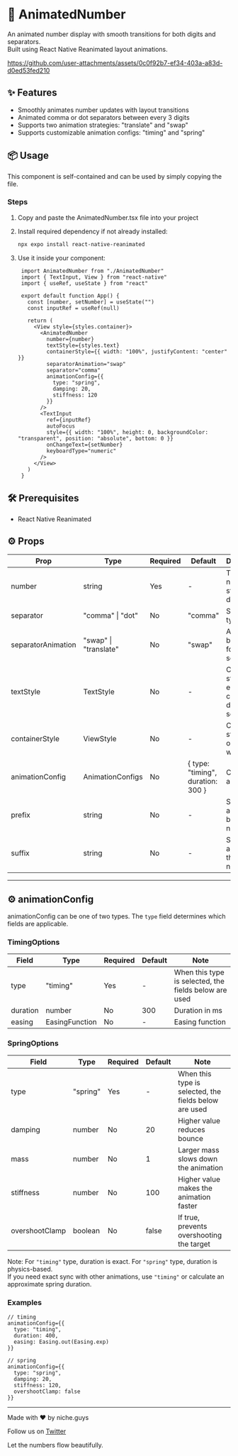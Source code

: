 # 🔢 AnimatedNumber

An animated number display with smooth transitions for both digits and separators.  
Built using React Native Reanimated layout animations.

https://github.com/user-attachments/assets/0c0f92b7-ef34-403a-a83d-d0ed53fed210

## ✨ Features

- Smoothly animates number updates with layout transitions
- Animated comma or dot separators between every 3 digits
- Supports two animation strategies: "translate" and "swap"
- Supports customizable animation configs: "timing" and "spring"

## 📦 Usage

This component is self-contained and can be used by simply copying the file.

### Steps

1. Copy and paste the AnimatedNumber.tsx file into your project
2. Install required dependency if not already installed:

   ```bash
   npx expo install react-native-reanimated 
   ```

3. Use it inside your component:
   ```tsx
    import AnimatedNumber from "./AnimatedNumber"
    import { TextInput, View } from "react-native"
    import { useRef, useState } from "react"

    export default function App() {
      const [number, setNumber] = useState("")
      const inputRef = useRef(null)

      return (
        <View style={styles.container}>
          <AnimatedNumber
            number={number}
            textStyle={styles.text}
            containerStyle={{ width: "100%", justifyContent: "center" }}
            separatorAnimation="swap"
            separator="comma"
            animationConfig={{
              type: "spring",
              damping: 20,
              stiffness: 120
            }}
          />
          <TextInput
            ref={inputRef}
            autoFocus
            style={{ width: "100%", height: 0, backgroundColor: "transparent", position: "absolute", bottom: 0 }}
            onChangeText={setNumber}
            keyboardType="numeric"
          />
        </View>
      )
    }
   ```
## 🛠 Prerequisites

- React Native Reanimated

## ⚙️ Props

| Prop | Type | Required | Default | Description |
|------|------|----------|---------|-------------|
| number | string | Yes | - | The numeric string to display |
| separator | "comma" \| "dot" | No | "comma" | Separator type |
| separatorAnimation | "swap" \| "translate" | No | "swap" | Animation behavior for separators |
| textStyle | TextStyle | No | - | Custom style for each character digits and separators |
| containerStyle | ViewStyle | No | - | Custom style for outer wrapper |
| animationConfig | AnimationConfigs | No | { type: "timing", duration: 300 } | Config for animation |
| prefix | string | No | - |  Static text added before the number. |
| suffix | string | No | - |  Static text added after the number. |

---

## ⚙️ animationConfig

animationConfig can be one of two types. The `type` field determines which fields are applicable.

### TimingOptions

| Field | Type | Required | Default | Note |
|-------|------|----------|---------|------|
| type | "timing" | Yes | - | When this type is selected, the fields below are used |
| duration | number | No | 300 | Duration in ms |
| easing | EasingFunction | No | - | Easing function |

### SpringOptions

| Field | Type | Required | Default | Note |
|-------|------|----------|---------|------|
| type | "spring" | Yes | - | When this type is selected, the fields below are used |
| damping | number | No | 20 | Higher value reduces bounce |
| mass | number | No | 1 | Larger mass slows down the animation |
| stiffness | number | No | 100 | Higher value makes the animation faster |
| overshootClamp | boolean | No | false | If true, prevents overshooting the target |

Note: For `"timing"` type, duration is exact. For `"spring"` type, duration is physics-based.  
If you need exact sync with other animations, use `"timing"` or calculate an approximate spring duration.

### Examples

    // timing
    animationConfig={{
      type: "timing",
      duration: 400,
      easing: Easing.out(Easing.exp)
    }}

    // spring
    animationConfig={{
      type: "spring",
      damping: 20,
      stiffness: 120,
      overshootClamp: false
    }}

---

Made with ❤️ by niche.guys

Follow us on [Twitter](https://x.com/GuysNiche)

Let the numbers flow beautifully.
